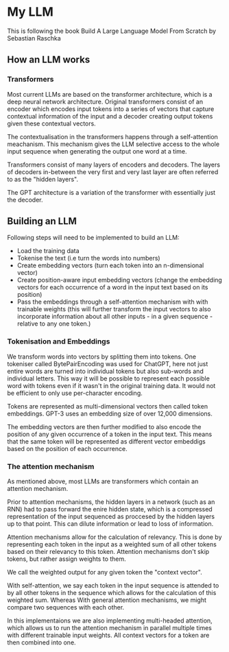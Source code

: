 # My LLM

This is following the book Build A Large Language Model From Scratch by Sebastian Raschka

## How an LLM works

### Transformers 
Most current LLMs are based on the transformer architecture, which is a deep neural network architecture.
Original transformers consist of an encoder which encodes input tokens into a series of vectors that capture contextual information of the input
and a decoder creating output tokens given these contextual vectors.

The contextualisation in the transformers happens through a self-attention meachanism.
This mechanism gives the LLM selective access to the whole input sequence when generating the output one word at a time.

Transformers consist of many layers of encoders and decoders. The layers of decoders in-between the very first and very last layer
are often referred to as the "hidden layers".

The GPT architecture is a variation of the transformer with essentially just the decoder.

## Building an LLM

Following steps will need to be implemented to build an LLM:

- Load the training data
- Tokenise the text (i.e turn the words into numbers)
- Create embedding vectors (turn each token into an n-dimensional vector)
- Create position-aware input embedding vectors (change the embedding vectors for each occurrence of a word in the input text based on its position)
- Pass the embeddings through a self-attention mechanism with with trainable weights (this will further transform the input vectors to also incorporate information about all other inputs - in a given sequence - relative to any one token.)

### Tokenisation and Embeddings
We transform words into vectors by splitting them into tokens.
One tokeniser called BytePairEncoding was used for ChatGPT, here not just entire words are turned into individual tokens but also sub-words and individual letters.
This way it will be possible to represent each possible word with tokens even if it wasn't in the original training data.
It would not be efficient to only use per-character encoding.

Tokens are represented as multi-dimensional vectors then called token embeddings. GPT-3 uses an embedding size of over 12,000 dimensions.

The embedding vectors are then further modified to also encode the position of any given occurrence of a token in the input text.
This means that the same token will be represented as different vector embeddigs based on the position of each occurrence.

### The attention mechanism
As mentioned above, most LLMs are transformers which contain an attention mechanism.

Prior to attention mechanisms, the hidden layers in a network (such as an RNN) had to pass forward the enire hidden state,
which is a compressed representation of the input sequenced as proccesed by the hidden layers up to that point. This can dilute information
or lead to loss of information.

Attention mechanisms allow for the calculation of relevancy. This is done by representing each token in the input as a weighted sum of all other tokens based on their relevancy to this token.
Attention mechanisms don't skip tokens, but rather assign weights to them.

We call the weighted output for any given token the "context vector".

With self-attention, we say each token in the input sequence is attended to by all other tokens in the sequence which allows for the calculation of this weighted sum.
Whereas With general attention mechanisms, we might compare two sequences with each other.

In this implementaions we are also implementing multi-headed attention, which allows us to run the attention mechanism in parallel 
multiple times with different trainable input weights. 
All context vectors for a token are then combined into one.




